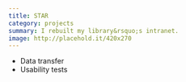 ```yaml
---
title: STAR
category: projects
summary: I rebuilt my library&rsquo;s intranet.
image: http://placehold.it/420x270
---
```


- Data transfer
- Usability tests
